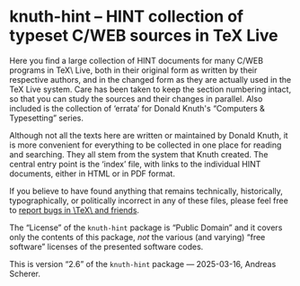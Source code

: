 # knuth-hint – HINT collection of typeset C/WEB sources in TeX Live

Here you find a large collection of HINT documents for many C/WEB programs in
TeX\ Live, both in their original form as written by their respective authors,
and in the changed form as they are actually used in the TeX Live system.  Care
has been taken to keep the section numbering intact, so that you can study the
sources and their changes in parallel.  Also included is the collection of
‘errata’ for Donald Knuth's “Computers & Typesetting” series.

Although not all the texts here are written or maintained by Donald Knuth, it
is more convenient for everything to be collected in one place for reading and
searching.  They all stem from the system that Knuth created.  The central
entry point is the ‘index’ file, with links to the individual HINT documents,
either in HTML or in PDF format.

If you believe to have found anything that remains technically, historically,
typographically, or politically incorrect in any of these files, please feel
free to [report bugs in \TeX\ and friends](https://tug.org/texmfbug/).

The “License” of the `knuth-hint` package is “Public Domain” and it covers only
the contents of this package, _not_ the various (and varying) “free software”
licenses of the presented software codes.

This is version “2.6” of the `knuth-hint` package — 2025-03-16, Andreas Scherer.

